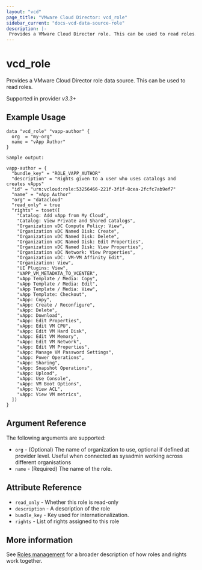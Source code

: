 ```yaml
---
layout: "vcd"
page_title: "VMware Cloud Director: vcd_role"
sidebar_current: "docs-vcd-data-source-role"
description: |-
 Provides a VMware Cloud Director role. This can be used to read roles.
---
```


# vcd\_role

Provides a VMware Cloud Director role data source. This can be used to read roles.

Supported in provider *v3.3+*

## Example Usage

```hcl
data "vcd_role" "vapp-author" {
  org  = "my-org"
  name = "vApp Author"
}
```
```
Sample output:

vapp-author = {
  "bundle_key" = "ROLE_VAPP_AUTHOR"
  "description" = "Rights given to a user who uses catalogs and creates vApps"
  "id" = "urn:vcloud:role:53256466-221f-3f1f-8cea-2fcfc7ab9ef7"
  "name" = "vApp Author"
  "org" = "datacloud"
  "read_only" = true
  "rights" = toset([
    "Catalog: Add vApp from My Cloud",
    "Catalog: View Private and Shared Catalogs",
    "Organization vDC Compute Policy: View",
    "Organization vDC Named Disk: Create",
    "Organization vDC Named Disk: Delete",
    "Organization vDC Named Disk: Edit Properties",
    "Organization vDC Named Disk: View Properties",
    "Organization vDC Network: View Properties",
    "Organization vDC: VM-VM Affinity Edit",
    "Organization: View",
    "UI Plugins: View",
    "VAPP_VM_METADATA_TO_VCENTER",
    "vApp Template / Media: Copy",
    "vApp Template / Media: Edit",
    "vApp Template / Media: View",
    "vApp Template: Checkout",
    "vApp: Copy",
    "vApp: Create / Reconfigure",
    "vApp: Delete",
    "vApp: Download",
    "vApp: Edit Properties",
    "vApp: Edit VM CPU",
    "vApp: Edit VM Hard Disk",
    "vApp: Edit VM Memory",
    "vApp: Edit VM Network",
    "vApp: Edit VM Properties",
    "vApp: Manage VM Password Settings",
    "vApp: Power Operations",
    "vApp: Sharing",
    "vApp: Snapshot Operations",
    "vApp: Upload",
    "vApp: Use Console",
    "vApp: VM Boot Options",
    "vApp: View ACL",
    "vApp: View VM metrics",
  ])
}
```


## Argument Reference

The following arguments are supported:

* `org` - (Optional) The name of organization to use, optional if defined at provider level. Useful when connected as sysadmin working across different organisations
* `name` - (Required) The name of the role.

## Attribute Reference

* `read_only` - Whether this role is read-only
* `description` - A description of the role
* `bundle_key` - Key used for internationalization.
* `rights` - List of rights assigned to this role

## More information

See [Roles management](/providers/vmware/vcd/latest/docs/guides/roles_management) for a broader description of how roles and
rights work together.
